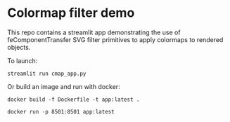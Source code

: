 # Colormap filter demo  
This repo contains a streamlit app demonstrating the use of feComponentTransfer SVG filter primitives to apply colormaps to rendered objects.  

To launch: 
```
streamlit run cmap_app.py
```

Or build an image and run with docker: 
```
docker build -f Dockerfile -t app:latest .
```

```
docker run -p 8501:8501 app:latest
```